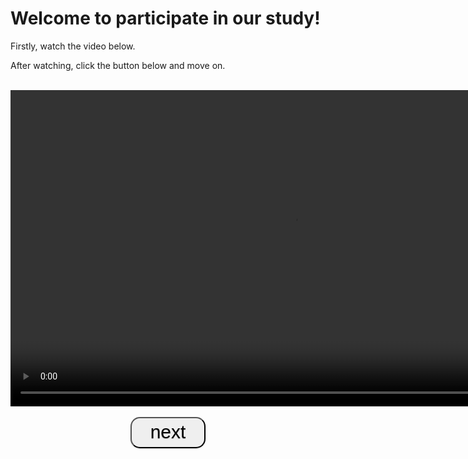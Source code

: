 <!DOCTYPE html>
<html lang="en">
<head>
    <meta charset="UTF-8">
    <title>SocialPsy PKU</title>
</head>
<body>
<h1>Welcome to participate in our study! </h1>
<p>Firstly, watch the video below.</p>
<p>After watching, click the button below and move on.</p>

<script src="js/plyr.js"></script>
<link rel="stylesheet" href="css/plyr.css"/>

<br />
<div class="m" align="center">
    <video width="900" height="506" controls>
        <source src="video1.mp4">
        <!-- <source src="video1.mp4" type="video/mp4">-->
        <!-- Captions are optional -->
    </video>
    <script>plyr.setup();</script>
</div>
<br />

<style>
    .button {
        display: inline-block;
        outline: none;
        cursor: pointer;
        text-align: center;
        text-decoration: none;
        font: 30px/100% Arial, Helvetica, sans-serif;
        padding:.25em 1em .275em;

        text-shadow: 0 1px 1px rgba(0,0,0,.3);
        -webkit-border-radius: .5em;
        -moz-border-radius: .5em;
        border-radius: .5em;
        -webkit-box-shadow: 0 1px 2px rgba(0,0,0,.2);
        -moz-box-shadow: 0 1px 2px rgba(0,0,0,.2);
        box-shadow: 0 1px 2px rgba(0,0,0,.2);
    }
    .button:hover {
        text-decoration: none;
    }
    .button:active {
        position: relative;
        top: 1px;
    }
</style>

<div id="btn2" align="center">
    <a href="https://bnupsych.asia.qualtrics.com/jfe/form/SV_4ZQzpqofICY6pG5">
        <button type="button" class="button">next</button>
    </a>
</div>

</body>
</html>
